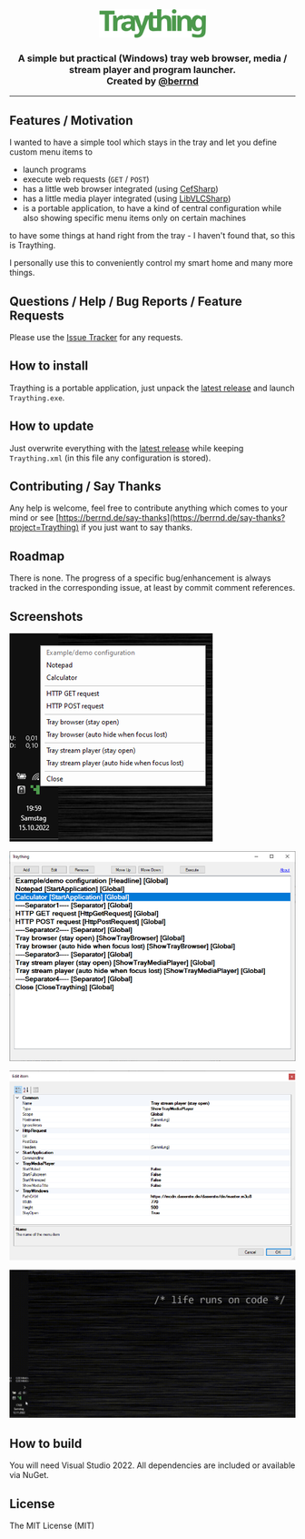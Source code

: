 <div align="center">
<img alt="Logo" height="50" src="https://raw.githubusercontent.com/berrnd/Traything/main/logo.svg?sanitize=true" />
<h3>A simple but practical (Windows) tray web browser, media / stream player and program launcher.<br>Created by <a href="https://github.com/berrnd">@berrnd</a></h3>
</div>

-----

## Features / Motivation

I wanted to have a simple tool which stays in the tray and let you define custom menu items to

- launch programs
- execute web requests (`GET` / `POST`)
- has a little web browser integrated (using [CefSharp](https://cefsharp.github.io))
- has a little media player integrated (using [LibVLCSharp](https://github.com/videolan/libvlcsharp))
- is a portable application, to have a kind of central configuration while also showing specific menu items only on certain machines

to have some things at hand right from the tray - I haven't found that, so this is Traything.

I personally use this to conveniently control my smart home and many more things.

## Questions / Help / Bug Reports / Feature Requests

Please use the [Issue Tracker](https://github.com/berrnd/Traything/issues/new/choose) for any requests.

## How to install

Traything is a portable application, just unpack the [latest release](https://github.com/berrnd/Traything/releases/latest) and launch `Traything.exe`.

## How to update

Just overwrite everything with the [latest release](https://github.com/berrnd/Traything/releases/latest) while keeping `Traything.xml` (in this file any configuration is stored).

## Contributing / Say Thanks

Any help is welcome, feel free to contribute anything which comes to your mind or see [https://berrnd.de/say-thanks](https://berrnd.de/say-thanks?project=Traything) if you just want to say thanks.

## Roadmap

There is none. The progress of a specific bug/enhancement is always tracked in the corresponding issue, at least by commit comment references.

## Screenshots

![tray-menu](https://github.com/berrnd/Traything/raw/main/.github/publication_assets/tray-menu.png "tray-menu")

![main-window](https://github.com/berrnd/Traything/raw/main/.github/publication_assets/main-window.png "main-window")

![edit-item](https://github.com/berrnd/Traything/raw/main/.github/publication_assets/edit-item.png "edit-item")

![actions](https://github.com/berrnd/Traything/raw/main/.github/publication_assets/actions.gif "actions")

## How to build

You will need Visual Studio 2022. All dependencies are included or available via NuGet.

## License

The MIT License (MIT)
